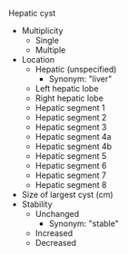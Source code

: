 Hepatic cyst

- Multiplicity
  - Single
  - Multiple
- Location
  - Hepatic (unspecified)
    - Synonym: "liver"
  - Left hepatic lobe
  - Right hepatic lobe
  - Hepatic segment 1
  - Hepatic segment 2
  - Hepatic segment 3
  - Hepatic segment 4a
  - Hepatic segment 4b
  - Hepatic segment 5
  - Hepatic segment 6
  - Hepatic segment 7
  - Hepatic segment 8
- Size of largest cyst (cm)
- Stability
  - Unchanged
    - Synonym: "stable"
  - Increased
  - Decreased
